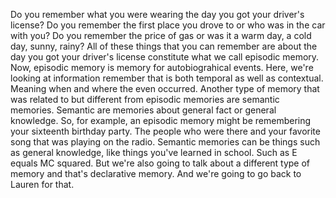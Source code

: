 Do you remember what you were wearing the day you got your driver's license? Do
you remember the first place you drove to or who was in the car with you? Do
you remember the price of gas or was it a warm day, a cold day, sunny, rainy?
All of these things that you can remember are about the day you got your
driver's license constitute what we call episodic memory. Now, episodic memory
is memory for autobiograhical events. Here, we're looking at information
remember that is both temporal as well as contextual. Meaning when and where
the even occurred. Another type of memory that was related to but different
from episodic memories are semantic memories. Semantic are memories about
general fact or general knowledge. So, for example, an episodic memory might be
remembering your sixteenth birthday party. The people who were there and your
favorite song that was playing on the radio. Semantic memories can be things
such as general knowledge, like things you've learned in school. Such as E
equals MC squared. But we're also going to talk about a different type of
memory and that's declarative memory. And we're going to go back to Lauren for
that.
